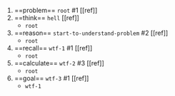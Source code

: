 1. ==problem== `root` #1 [[ref]]
2. ==think== `hell`  [[ref]]
	- `root`
3. ==reason== `start-to-understand-problem` #2 [[ref]]
	- `root`
4. ==recall== `wtf-1` #1 [[ref]]
	- `root`
5. ==calculate== `wtf-2` #3 [[ref]]
	- `root`
6. ==goal== `wtf-3` #1 [[ref]]
	- `wtf-1`

